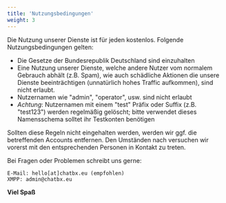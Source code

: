 ```yaml
---
title: 'Nutzungsbedingungen'
weight: 3
---
```


Die Nutzung unserer Dienste ist für jeden kostenlos. Folgende Nutzungsbedingungen gelten:

- Die Gesetze der Bundesrepublik Deutschland sind einzuhalten
- Eine Nutzung unserer Dienste, welche andere Nutzer vom normalem Gebrauch abhält (z.B. Spam), wie auch schädliche Aktionen die unsere Dienste beeinträchtigen (unnatürlich hohes Traffic aufkommen), sind nicht erlaubt.
- Nutzernamen wie "admin", "operator", usw. sind nicht erlaubt
- *Achtung*: Nutzernamen mit einem "test" Präfix oder Suffix (z.B. "test123") werden regelmäßig gelöscht; bitte verwendet dieses Namensschema solltet ihr Testkonten benötigen

Sollten diese Regeln nicht eingehalten werden, werden wir ggf. die betreffenden Accounts entfernen. Den Umständen nach versuchen wir vorerst mit den entsprechenden Personen in Kontakt zu treten.

Bei Fragen oder Problemen schreibt uns gerne:
```
E-Mail: hello[at]chatbx.eu (empfohlen)
XMPP: admin@chatbx.eu
```

**Viel Spaß**
